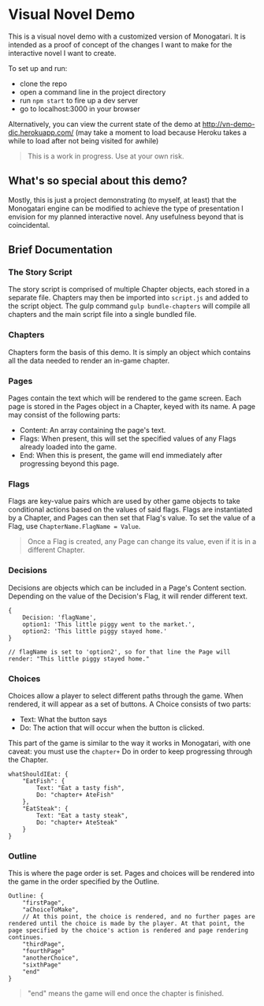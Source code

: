 # Visual Novel Demo

This is a visual novel demo with a customized version of Monogatari. It is intended as a proof of concept of the changes I want to make for the interactive novel I want to create.

To set up and run:
- clone the repo
- open a command line in the project directory
- run `npm start` to fire up a dev server
- go to localhost:3000 in your browser

Alternatively, you can view the current state of the demo at http://vn-demo-dic.herokuapp.com/ (may take a moment to load because Heroku takes a while to load after not being visited for awhile)

> This is a work in progress. 
> Use at your own risk.

## What's so special about this demo?

Mostly, this is just a project demonstrating (to myself, at least) that the Monogatari engine can be modified to achieve the type of presentation I envision for my planned interactive novel. Any usefulness beyond that is coincidental.

## Brief Documentation

### The Story Script
The story script is comprised of multiple Chapter objects, each stored in a separate file. Chapters may then be imported into `script.js` and added to the script object. The gulp command `gulp bundle-chapters` will compile all chapters and the main script file into a single bundled file.

### Chapters
Chapters form the basis of this demo. It is simply an object which contains all the data needed to render an in-game chapter.

### Pages
Pages contain the text which will be rendered to the game screen. Each page is stored in the Pages object in a Chapter, keyed with its name. A page may consist of the following parts:
- Content: An array containing the page's text.
- Flags: When present, this will set the specified values of any Flags already loaded into the game.
- End: When this is present, the game will end immediately after progressing beyond this page.

### Flags
Flags are key-value pairs which are used by other game objects to take conditional actions based on the values of said flags. Flags are instantiated by a Chapter, and Pages can then set that Flag's value. To set the value of a Flag, use `ChapterName.FlagName = Value`.
> Once a Flag is created, any Page can change its value, even if it is in a different Chapter.

### Decisions
Decisions are objects which can be included in a Page's Content section. Depending on the value of the Decision's Flag, it will render different text.

```
{
    Decision: 'flagName',
    option1: 'This little piggy went to the market.',
    option2: 'This little piggy stayed home.'
}

// flagName is set to 'option2', so for that line the Page will render: "This little piggy stayed home."
```

### Choices
Choices allow a player to select different paths through the game. When rendered, it will appear as a set of buttons. A Choice consists of two parts:
- Text: What the button says
- Do: The action that will occur when the button is clicked.

This part of the game is similar to the way it works in Monogatari, with one caveat: you must use the `chapter+` Do in order to keep progressing through the Chapter.

```
whatShouldIEat: {
    "EatFish": {
        Text: "Eat a tasty fish",
        Do: "chapter+ AteFish"
    },
    "EatSteak": {
        Text: "Eat a tasty steak",
        Do: "chapter+ AteSteak"
    }
}
```

### Outline
This is where the page order is set. Pages and choices will be rendered into the game in the order specified by the Outline.

```
Outline: {
    "firstPage",
    "aChoiceToMake",
    // At this point, the choice is rendered, and no further pages are rendered until the choice is made by the player. At that point, the page specified by the choice's action is rendered and page rendering continues.
    "thirdPage",
    "fourthPage"
    "anotherChoice",
    "sixthPage"
    "end"
}
```

> "end" means the game will end once the chapter is finished.

